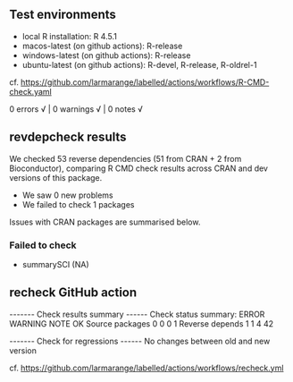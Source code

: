 ## Test environments

* local R installation: R 4.5.1
* macos-latest (on github actions): R-release
* windows-latest (on github actions): R-release
* ubuntu-latest (on github actions): R-devel, R-release, R-oldrel-1

cf. https://github.com/larmarange/labelled/actions/workflows/R-CMD-check.yaml

0 errors √ | 0 warnings √ | 0 notes √

## revdepcheck results

We checked 53 reverse dependencies (51 from CRAN + 2 from Bioconductor), comparing R CMD check results across CRAN and dev versions of this package.

 * We saw 0 new problems
 * We failed to check 1 packages

Issues with CRAN packages are summarised below.

### Failed to check

* summarySCI (NA)
 
## recheck GitHub action

------- Check results summary ------
Check status summary:
                  ERROR WARNING NOTE OK
  Source packages     0       0    0  1
  Reverse depends     1       1    4 42

------- Check for regressions ------
No changes between old and new version

cf. https://github.com/larmarange/labelled/actions/workflows/recheck.yml
